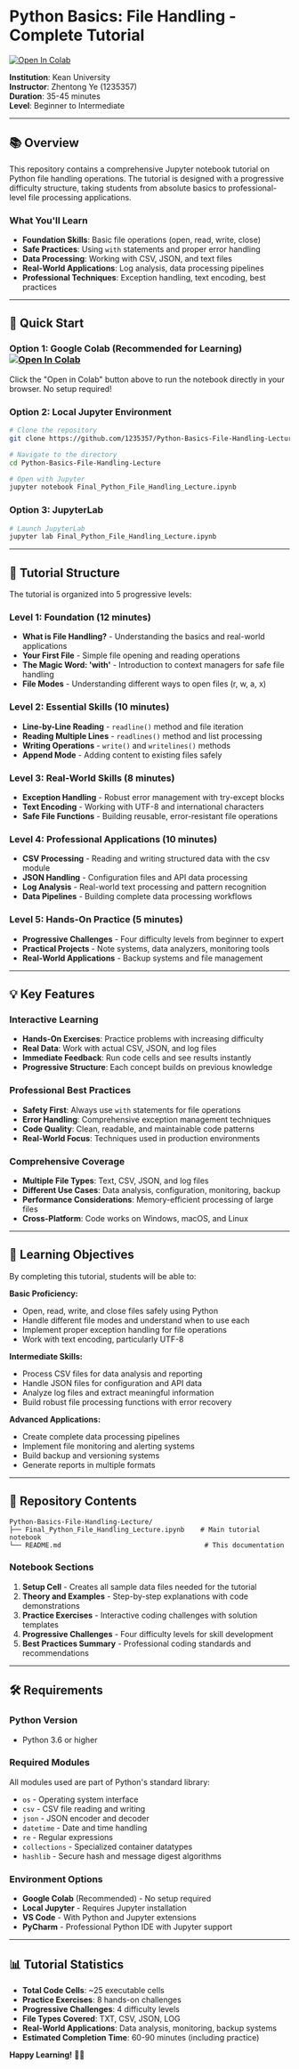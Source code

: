 # Python Basics: File Handling - Complete Tutorial

[![Open In Colab](https://colab.research.google.com/assets/colab-badge.svg)](https://colab.research.google.com/github/1235357/Python-Basics-File-Handling-Lecture/blob/main/Final_Python_File_Handling_Lecture.ipynb)


**Institution**: Kean University  
**Instructor**: Zhentong Ye (1235357)  
**Duration**: 35-45 minutes  
**Level**: Beginner to Intermediate

---

## 📚 Overview

This repository contains a comprehensive Jupyter notebook tutorial on Python file handling operations. The tutorial is designed with a progressive difficulty structure, taking students from absolute basics to professional-level file processing applications.

### What You'll Learn

- **Foundation Skills**: Basic file operations (open, read, write, close)
- **Safe Practices**: Using `with` statements and proper error handling
- **Data Processing**: Working with CSV, JSON, and text files
- **Real-World Applications**: Log analysis, data processing pipelines
- **Professional Techniques**: Exception handling, text encoding, best practices

---

## 🚀 Quick Start

### Option 1: Google Colab (Recommended for Learning) [![Open In Colab](https://colab.research.google.com/assets/colab-badge.svg)](https://colab.research.google.com/github/1235357/Python-Basics-File-Handling-Lecture/blob/main/Final_Python_File_Handling_Lecture.ipynb)

Click the "Open in Colab" button above to run the notebook directly in your browser. No setup required!

### Option 2: Local Jupyter Environment
```bash
# Clone the repository
git clone https://github.com/1235357/Python-Basics-File-Handling-Lecture.git

# Navigate to the directory
cd Python-Basics-File-Handling-Lecture

# Open with Jupyter
jupyter notebook Final_Python_File_Handling_Lecture.ipynb
```

### Option 3: JupyterLab
```bash
# Launch JupyterLab
jupyter lab Final_Python_File_Handling_Lecture.ipynb
```

---

## 📖 Tutorial Structure

The tutorial is organized into 5 progressive levels:

### Level 1: Foundation (12 minutes)
- **What is File Handling?** - Understanding the basics and real-world applications
- **Your First File** - Simple file opening and reading operations
- **The Magic Word: 'with'** - Introduction to context managers for safe file handling
- **File Modes** - Understanding different ways to open files (r, w, a, x)

### Level 2: Essential Skills (10 minutes)
- **Line-by-Line Reading** - `readline()` method and file iteration
- **Reading Multiple Lines** - `readlines()` method and list processing
- **Writing Operations** - `write()` and `writelines()` methods
- **Append Mode** - Adding content to existing files safely

### Level 3: Real-World Skills (8 minutes)
- **Exception Handling** - Robust error management with try-except blocks
- **Text Encoding** - Working with UTF-8 and international characters
- **Safe File Functions** - Building reusable, error-resistant file operations

### Level 4: Professional Applications (10 minutes)
- **CSV Processing** - Reading and writing structured data with the csv module
- **JSON Handling** - Configuration files and API data processing
- **Log Analysis** - Real-world text processing and pattern recognition
- **Data Pipelines** - Building complete data processing workflows

### Level 5: Hands-On Practice (5 minutes)
- **Progressive Challenges** - Four difficulty levels from beginner to expert
- **Practical Projects** - Note systems, data analyzers, monitoring tools
- **Real-World Applications** - Backup systems and file management

---

## 💡 Key Features

### Interactive Learning
- **Hands-On Exercises**: Practice problems with increasing difficulty
- **Real Data**: Work with actual CSV, JSON, and log files
- **Immediate Feedback**: Run code cells and see results instantly
- **Progressive Structure**: Each concept builds on previous knowledge

### Professional Best Practices
- **Safety First**: Always use `with` statements for file operations
- **Error Handling**: Comprehensive exception management techniques
- **Code Quality**: Clean, readable, and maintainable code patterns
- **Real-World Focus**: Techniques used in production environments

### Comprehensive Coverage
- **Multiple File Types**: Text, CSV, JSON, and log files
- **Different Use Cases**: Data analysis, configuration, monitoring, backup
- **Performance Considerations**: Memory-efficient processing of large files
- **Cross-Platform**: Code works on Windows, macOS, and Linux

---

## 🎯 Learning Objectives

By completing this tutorial, students will be able to:

**Basic Proficiency:**
- Open, read, write, and close files safely using Python
- Handle different file modes and understand when to use each
- Implement proper exception handling for file operations
- Work with text encoding, particularly UTF-8

**Intermediate Skills:**
- Process CSV files for data analysis and reporting
- Handle JSON files for configuration and API data
- Analyze log files and extract meaningful information
- Build robust file processing functions with error recovery

**Advanced Applications:**
- Create complete data processing pipelines
- Implement file monitoring and alerting systems
- Build backup and versioning systems
- Generate reports in multiple formats

---

## 📁 Repository Contents

```
Python-Basics-File-Handling-Lecture/
├── Final_Python_File_Handling_Lecture.ipynb    # Main tutorial notebook
└── README.md                                    # This documentation
```

### Notebook Sections

1. **Setup Cell** - Creates all sample data files needed for the tutorial
2. **Theory and Examples** - Step-by-step explanations with code demonstrations
3. **Practice Exercises** - Interactive coding challenges with solution templates
4. **Progressive Challenges** - Four difficulty levels for skill development
5. **Best Practices Summary** - Professional coding standards and recommendations

---

## 🛠️ Requirements

### Python Version
- Python 3.6 or higher

### Required Modules
All modules used are part of Python's standard library:
- `os` - Operating system interface
- `csv` - CSV file reading and writing
- `json` - JSON encoder and decoder
- `datetime` - Date and time handling
- `re` - Regular expressions
- `collections` - Specialized container datatypes
- `hashlib` - Secure hash and message digest algorithms

### Environment Options
- **Google Colab** (Recommended) - No setup required
- **Local Jupyter** - Requires Jupyter installation
- **VS Code** - With Python and Jupyter extensions
- **PyCharm** - Professional Python IDE with Jupyter support



---

## 📊 Tutorial Statistics

- **Total Code Cells**: ~25 executable cells
- **Practice Exercises**: 8 hands-on challenges
- **Progressive Challenges**: 4 difficulty levels
- **File Types Covered**: TXT, CSV, JSON, LOG
- **Real-World Applications**: Data analysis, monitoring, backup systems
- **Estimated Completion Time**: 60-90 minutes (including practice)

**Happy Learning!** 🐍✨
